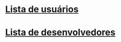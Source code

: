 # [Lista de usuários](http://groups.google.com/group/caelum-stella-user)

# [Lista de desenvolvedores](http://groups.google.com/group/caelum-stella-dev)